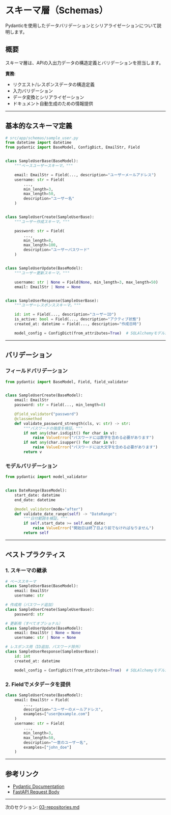 # スキーマ層（Schemas）

Pydanticを使用したデータバリデーションとシリアライゼーションについて説明します。

## 概要

スキーマ層は、APIの入出力データの構造定義とバリデーションを担当します。

**責務**:

- リクエスト/レスポンスデータの構造定義
- 入力バリデーション
- データ変換とシリアライゼーション
- ドキュメント自動生成のための情報提供

---

## 基本的なスキーマ定義

```python
# src/app/schemas/sample_user.py
from datetime import datetime
from pydantic import BaseModel, ConfigDict, EmailStr, Field


class SampleUserBase(BaseModel):
    """ベースユーザースキーマ。"""

    email: EmailStr = Field(..., description="ユーザーメールアドレス")
    username: str = Field(
        ...,
        min_length=3,
        max_length=50,
        description="ユーザー名"
    )


class SampleUserCreate(SampleUserBase):
    """ユーザー作成スキーマ。"""

    password: str = Field(
        ...,
        min_length=8,
        max_length=100,
        description="ユーザーパスワード"
    )


class SampleUserUpdate(BaseModel):
    """ユーザー更新スキーマ。"""

    username: str | None = Field(None, min_length=3, max_length=50)
    email: EmailStr | None = None


class SampleUserResponse(SampleUserBase):
    """ユーザーレスポンススキーマ。"""

    id: int = Field(..., description="ユーザーID")
    is_active: bool = Field(..., description="アクティブ状態")
    created_at: datetime = Field(..., description="作成日時")

    model_config = ConfigDict(from_attributes=True)  # SQLAlchemyモデルから変換可能
```

---

## バリデーション

### フィールドバリデーション

```python
from pydantic import BaseModel, Field, field_validator


class SampleUserCreate(BaseModel):
    email: EmailStr
    password: str = Field(..., min_length=8)

    @field_validator("password")
    @classmethod
    def validate_password_strength(cls, v: str) -> str:
        """パスワードの強度を検証。"""
        if not any(char.isdigit() for char in v):
            raise ValueError("パスワードには数字を含める必要があります")
        if not any(char.isupper() for char in v):
            raise ValueError("パスワードには大文字を含める必要があります")
        return v
```

### モデルバリデーション

```python
from pydantic import model_validator


class DateRange(BaseModel):
    start_date: datetime
    end_date: datetime

    @model_validator(mode="after")
    def validate_date_range(self) -> "DateRange":
        """日付範囲を検証。"""
        if self.start_date >= self.end_date:
            raise ValueError("開始日は終了日より前でなければなりません")
        return self

```

---

## ベストプラクティス

### 1. スキーマの継承

```python
# ベーススキーマ
class SampleUserBase(BaseModel):
    email: EmailStr
    username: str

# 作成用（パスワード追加）
class SampleUserCreate(SampleUserBase):
    password: str

# 更新用（すべてオプショナル）
class SampleUserUpdate(BaseModel):
    email: EmailStr | None = None
    username: str | None = None

# レスポンス用（ID追加、パスワード除外）
class SampleUserResponse(SampleUserBase):
    id: int
    created_at: datetime

    model_config = ConfigDict(from_attributes=True)  # SQLAlchemyモデルから変換可能
```

### 2. Fieldでメタデータを提供

```python
class SampleUserCreate(BaseModel):
    email: EmailStr = Field(
        ...,
        description="ユーザーのメールアドレス",
        examples=["user@example.com"]
    )
    username: str = Field(
        ...,
        min_length=3,
        max_length=50,
        description="一意のユーザー名",
        examples=["john_doe"]
    )
```

---

## 参考リンク

- [Pydantic Documentation](https://docs.pydantic.dev/)
- [FastAPI Request Body](https://fastapi.tiangolo.com/tutorial/body/)

---

次のセクション: [03-repositories.md](./03-repositories.md)
